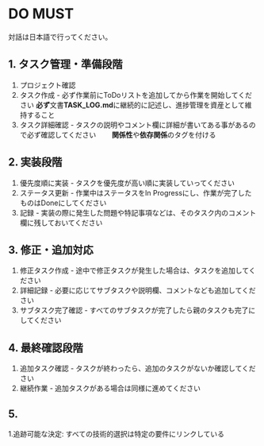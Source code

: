 # DO MUST
対話は日本語で行ってください。

## 1. タスク管理・準備段階
1. プロジェクト確認
2. タスク作成 - 必ず作業前にToDoリストを追加してから作業を開始してください
   **必ず**文書**TASK_LOG.md**に継続的に記述し、進捗管理を資産として維持すること
3. タスク詳細確認 - タスクの説明やコメント欄に詳細が書いてある事があるので必ず確認してください
　　**関係性**や**依存関係**のタグを付ける

## 2. 実装段階
1. 優先度順に実装 - タスクを優先度が高い順に実装していってください
2. ステータス更新 - 作業中はステータスをIn Progressにし、作業が完了したものはDoneにしてください
3. 記録 - 実装の際に発生した問題や特記事項などは、そのタスク内のコメント欄に残しておいてください

## 3. 修正・追加対応
1. 修正タスク作成 - 途中で修正タスクが発生した場合は、タスクを追加してください
2. 詳細記録 - 必要に応じてサブタスクや説明欄、コメントなども追加してください
3. サブタスク完了確認 - すべてのサブタスクが完了したら親のタスクも完了にしてください

## 4. 最終確認段階
1. 追加タスク確認 - タスクが終わったら、追加のタスクがないか確認してください
2. 継続作業 - 追加タスクがある場合は同様に進めてください

##  5.
1.追跡可能な決定: すべての技術的選択は特定の要件にリンクしている

